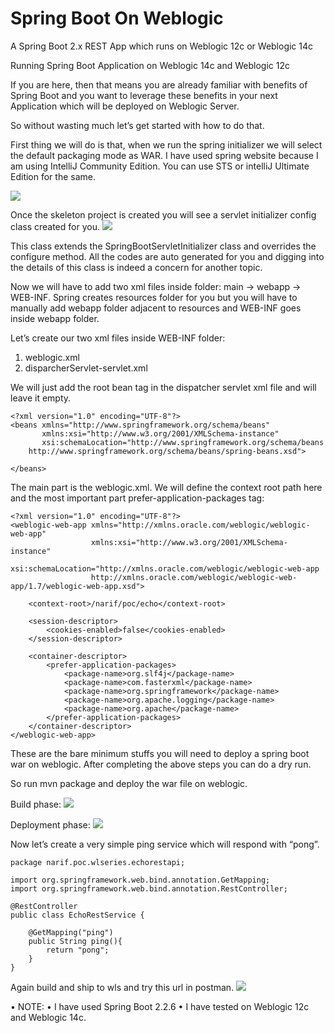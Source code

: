 # Spring Boot On Weblogic
 A Spring Boot 2.x REST App which runs on Weblogic 12c or Weblogic 14c
 
 Running Spring Boot Application on Weblogic 14c and Weblogic 12c

If you are here, then that means you are already familiar with benefits of Spring Boot and you want to leverage these benefits in your next Application which will be deployed on Weblogic Server.

So without wasting much let’s get started with how to do that.

First thing we will do is that, when we run the spring initializer we will select the default packaging mode as WAR. I have used spring website because I am using IntelliJ Community Edition. You can use STS or intelliJ Ultimate Edition for the same.

![](readme-images/spring-init)

Once the skeleton project is created you will see a servlet initializer config class created for you.
![](readme-images/ServletInitializer)
 
This class extends the SpringBootServletInitializer class and overrides the configure method. All the codes are auto generated for you and digging into the details of this class is indeed a concern for another topic.

Now we will have to add two xml files inside folder: main -> webapp -> WEB-INF. Spring creates resources folder for you but you will have to manually add webapp folder adjacent to resources and WEB-INF goes inside webapp folder.

Let’s create our two xml files inside WEB-INF folder:
1)	weblogic.xml
2)	disparcherServlet-servlet.xml

We will just add the root bean tag in the dispatcher servlet xml file and will leave it empty.

```
<?xml version="1.0" encoding="UTF-8"?>
<beans xmlns="http://www.springframework.org/schema/beans"
       xmlns:xsi="http://www.w3.org/2001/XMLSchema-instance"
       xsi:schemaLocation="http://www.springframework.org/schema/beans
    http://www.springframework.org/schema/beans/spring-beans.xsd">

</beans>
```

The main part is the weblogic.xml. We will define the context root path here and the most important part prefer-application-packages tag:

```
<?xml version="1.0" encoding="UTF-8"?>
<weblogic-web-app xmlns="http://xmlns.oracle.com/weblogic/weblogic-web-app"
                  xmlns:xsi="http://www.w3.org/2001/XMLSchema-instance"
                  xsi:schemaLocation="http://xmlns.oracle.com/weblogic/weblogic-web-app
                  http://xmlns.oracle.com/weblogic/weblogic-web-app/1.7/weblogic-web-app.xsd">

    <context-root>/narif/poc/echo</context-root>

    <session-descriptor>
        <cookies-enabled>false</cookies-enabled>
    </session-descriptor>

    <container-descriptor>
        <prefer-application-packages>
            <package-name>org.slf4j</package-name>
            <package-name>com.fasterxml</package-name>
            <package-name>org.springframework</package-name>
            <package-name>org.apache.logging</package-name>
            <package-name>org.apache</package-name>
        </prefer-application-packages>
    </container-descriptor>
</weblogic-web-app>
```


These are the bare minimum stuffs you will need to deploy a spring boot war on weblogic. After completing the above steps you can do a dry run. 

So run mvn package and deploy the war file on weblogic.

Build phase:
 ![](readme-images/build)
 
Deployment phase:
 ![](readme-images/deploy)
 
Now let’s create a very simple ping service which will respond with “pong”.

```
package narif.poc.wlseries.echorestapi;

import org.springframework.web.bind.annotation.GetMapping;
import org.springframework.web.bind.annotation.RestController;

@RestController
public class EchoRestService {

    @GetMapping("ping")
    public String ping(){
        return "pong";
    }
}
```
 
Again build and ship to wls and try this url in postman.
 ![](readme-images/postman)
 
•	NOTE:
•	I have used Spring Boot 2.2.6
•	I have tested on Weblogic 12c and Weblogic 14c.

